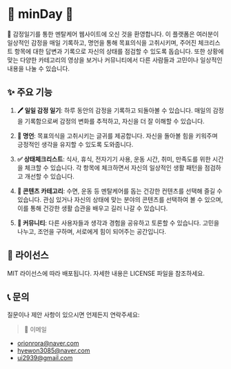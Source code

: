 # 🌟 minDay 🌟

📝 감정일기를 통한 멘탈케어 웹사이트에 오신 것을 환영합니다. 이 플랫폼은 여러분이 일상적인 감정을
 매일 기록하고, 명언을 통해 목표의식을 고취시키며, 주어진 체크리스트 항목에 대한 답변과 기록으로 자신의 상태를 점검할 수 있도록 돕습니다. 또한 상황에 맞는 다양한 카테고리의 영상을 보거나 커뮤니티에서 다른 사람들과 고민이나 일상적인 내용을 나눌 수 있습니다.

## ✨ 주요 기능

1. **🖊️ 일일 감정 일기**: 하루 동안의 감정을 기록하고 되돌아볼 수 있습니다. 매일의 감정을 기록함으로써 감정의 변화를 추적하고, 자신을 더 잘 이해할 수 있습니다.

2. **💬 명언**: 목표의식을 고취시키는 글귀를 제공합니다. 자신을 돌아볼 힘을 키워주며 긍정적인 생각을 유지할 수 있도록 도와줍니다.

3. **✅ 상태체크리스트**: 식사, 휴식, 전자기기 사용, 운동 시간, 취미, 만족도를 위한 시간을 체크할 수 있습니다. 각 항목에 체크하면서 자신의 일상적인 생활 패턴을 점검하고 개선할 수 있습니다.

4. **🎥 콘텐츠 카테고리**: 수면, 운동 등 멘탈케어를 돕는 건강한 컨텐츠를 선택해 즐길 수 있습니다. 관심 있거나 자신의 상태에 맞는 분야의 콘텐츠를 선택하여 볼 수 있으며, 이를 통해 건강한 생활 습관을 배우고 길러 나갈 수 있습니다.

5. **👥 커뮤니티**: 다른 사용자들과 생각과 경험을 공유하고 토론할 수 있습니다. 고민을 나누고, 조언을 구하며, 서로에게 힘이 되어주는 공간입니다.


## 📄 라이선스
MIT 라이선스에 따라 배포됩니다. 자세한 내용은 LICENSE 파일을 참조하세요.

## 📞 문의
질문이나 제안 사항이 있으시면 언제든지 연락주세요:

> 📧 이메일
- orionrora@naver.com
- hyewon3085@naver.com
- ui2939@gmail.com
